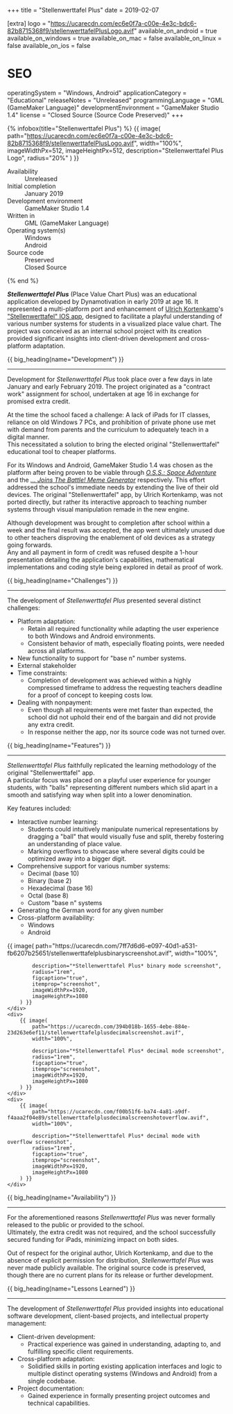 +++
title = "Stellenwerttafel Plus"
date = 2019-02-07

[extra]
logo = "https://ucarecdn.com/ec6e0f7a-c00e-4e3c-bdc6-82b8715368f9/stellenwerttafelPlusLogo.avif"
available_on_android = true
available_on_windows = true
available_on_mac = false
available_on_linux = false
available_on_ios = false

# SEO
operatingSystem = "Windows, Android"
applicationCategory = "Educational"
releaseNotes = "Unreleased"
programmingLanguage = "GML (GameMaker Language)"
developmentEnvironment = "GameMaker Studio 1.4"
license = "Closed Source (Source Code Preserved)"
+++

{% infobox(title="Stellenwerttafel Plus") %}
{{ image(
    path="https://ucarecdn.com/ec6e0f7a-c00e-4e3c-bdc6-82b8715368f9/stellenwerttafelPlusLogo.avif",
    width="100%",
    imageWidthPx=512,
    imageHeightPx=512,
    description="Stellenwerttafel Plus Logo",
    radius="20%"
) }}
<dl>
    <dt>Availability</dt>
    <dd>Unreleased</dd>
    <dt>Initial completion</dt>
    <dd>January 2019</dd>
    <dt>Development environment</dt>
    <dd>GameMaker Studio 1.4</dd>
    <dt>Written in</dt>
    <dd>GML (GameMaker Language)</dd>
    <dt>Operating system(s)</dt>
    <dd>Windows<br>Android</dd>
    <dt>Source code</dt>
    <dd>Preserved<br>Closed Source</dd>
</dl>
{% end %}

***Stellenwerttafel Plus*** (Place Value Chart Plus) was an educational application developed by Dynamotivation in early 2019 at age 16. It represented a multi-platform port and enhancement of [Ulrich Kortenkamp](https://kortenkamps.net)'s ["Stellenwerttafel" IOS app](https://apps.apple.com/us/app/place-value-chart/id568750442), designed to facilitate a playful understanding of various number systems for students in a visualized place value chart. The project was conceived as an internal school project with its creation provided significant insights into client-driven development and cross-platform adaptation.


{{ big_heading(name="Development") }}

---

Development for *Stellenwerttafel Plus* took place over a few days in late January and early February 2019. The project originated as a "contract work" assignment for school, undertaken at age 16 in exchange for promised extra credit.

At the time the school faced a challenge: A lack of iPads for IT classes, reliance on old Windows 7 PCs, and prohibition of private phone use met with demand from parents and the curriculum to adequately teach in a digital manner.\
This necessitated a solution to bring the elected original "Stellenwerttafel" educational tool to cheaper platforms.

For its Windows and Android, GameMaker Studio 1.4 was chosen as the platform after being proven to be viable through [*O.S.S.: Space Adventure*](/portfolio/software/oss-space-adventure) and the [*... Joins The Battle! Meme Generator*](/portfolio/software/joins-the-battle-meme-generator) respectively. This effort addressed the school's immediate needs by extending the live of their old devices. The original "Stellenwerttafel" app, by Ulrich Kortenkamp, was not ported directly, but rather its interactive approach to teaching number systems through visual manipulation remade in the new engine.

Although development was brought to completion after school within a week and the final result was accepted, the app went ultimately unused due to other teachers disproving the enablement of old devices as a strategy going forwards.\
Any and all payment in form of credit was refused despite a 1-hour presentation detailing the application's capabilities, mathematical implementations and coding style being explored in detail as proof of work.


{{ big_heading(name="Challenges") }}

---

The development of *Stellenwerttafel Plus* presented several distinct challenges:

*   Platform adaptation:
    *   Retain all required functionality while adapting the user experience to both Windows and Android environments.
    *   Consistent behavior of math, especially floating points, were needed across all platforms.
*   New functionality to support for "base n" number systems.
*   External stakeholder
*   Time constraints:
    *   Completion of development was achieved within a highly compressed timeframe to address the requesting teachers deadline for a proof of concept to keeping costs low.
*   Dealing with nonpayment:
    *   Even though all requirements were met faster than expected, the school did not uphold their end of the bargain and did not provide any extra credit.
    *   In response neither the app, nor its source code was not turned over.


{{ big_heading(name="Features") }}

---

*Stellenwerttafel Plus* faithfully replicated the learning methodology of the original "Stellenwerttafel" app.\
A particular focus was placed on a playful user experience for younger students, with "balls" representing different numbers which slid apart in a smooth and satisfying way when split into a lower denomination.

Key features included:

*   Interactive number learning:
    *   Students could intuitively manipulate numerical representations by dragging a "ball" that would visually fuse and split, thereby fostering an understanding of place value.
    *   Marking overflows to showcase where several digits could be optimized away into a bigger digit.
*   Comprehensive support for various number systems:
    *   Decimal (base 10)
    *   Binary (base 2)
    *   Hexadecimal (base 16)
    *   Octal (base 8)
    *   Custom "base n" systems
*   Generating the German word for any given number
*   Cross-platform availability:
    *   Windows
    *   Android

<div class="blogImageList">
    <style>
        @media (max-width: 40rem) {
            .blogImageList {
                flex-direction: column;
            }
        }
    </style>
    <div>
        {{ image(
            path="https://ucarecdn.com/7ff7d6d6-e097-40d1-a531-fb6207b25651/stellenwerttafelplusbinaryscreenshot.avif",
            width="100%",
            
            description="*Stellenwerttafel Plus* binary mode screenshot",
            radius="1rem",
            figcaption="true",
            itemprop="screenshot",
            imageWidthPx=1920,
            imageHeightPx=1080
        ) }}
    </div>
    <div>
        {{ image(
            path="https://ucarecdn.com/394b018b-1655-4ebe-884e-23d263e6ef11/stellenwerttafelplusdecimalscreenshot.avif",
            width="100%",
            
            description="*Stellenwerttafel Plus* decimal mode screenshot",
            radius="1rem",
            figcaption="true",
            itemprop="screenshot",
            imageWidthPx=1920,
            imageHeightPx=1080
        ) }}
    </div>
    <div>
        {{ image(
            path="https://ucarecdn.com/f00b51f6-ba74-4a81-a9df-f4aaa2f04e89/stellenwerttafelplusdecimalscreenshotoverflow.avif",
            width="100%",
            
            description="*Stellenwerttafel Plus* decimal mode with overflow screenshot",
            radius="1rem",
            figcaption="true",
            itemprop="screenshot",
            imageWidthPx=1920,
            imageHeightPx=1080
        ) }}
    </div>
</div>


{{ big_heading(name="Availability") }}

---

For the aforementioned reasons *Stellenwerttafel Plus* was never formally released to the public or provided to the school.\
Ultimately, the extra credit was not required, and the school successfully secured funding for iPads, minimizing impact on both sides.

Out of respect for the original author, Ulrich Kortenkamp, and due to the absence of explicit permission for distribution, *Stellenwerttafel Plus* was never made publicly available. The original source code is preserved, though there are no current plans for its release or further development.


{{ big_heading(name="Lessons Learned") }}

---

The development of *Stellenwerttafel Plus* provided insights into educational software development, client-based projects, and intellectual property management:

*   Client-driven development:
    *   Practical experience was gained in understanding, adapting to, and fulfilling specific client requirements.
*   Cross-platform adaptation:
    *   Solidified skills in porting existing application interfaces and logic to multiple distinct operating systems (Windows and Android) from a single codebase.
*   Project documentation:
    *   Gained experience in formally presenting project outcomes and technical capabilities.